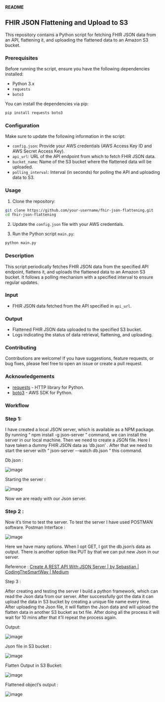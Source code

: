 **README**

## FHIR JSON Flattening and Upload to S3

This repository contains a Python script for fetching FHIR JSON data from an API, flattening it, and uploading the flattened data to an Amazon S3 bucket.

### Prerequisites

Before running the script, ensure you have the following dependencies installed:

- Python 3.x
- `requests`
- `boto3`

You can install the dependencies via pip:

```bash
pip install requests boto3
```

### Configuration

Make sure to update the following information in the script:

- `config.json`: Provide your AWS credentials (AWS Access Key ID and AWS Secret Access Key).
- `api_url`: URL of the API endpoint from which to fetch FHIR JSON data.
- `bucket_name`: Name of the S3 bucket where the flattened data will be uploaded.
- `polling_interval`: Interval (in seconds) for polling the API and uploading data to S3.

### Usage

1. Clone the repository:

```bash
git clone https://github.com/your-username/fhir-json-flattening.git
cd fhir-json-flattening
```

2. Update the `config.json` file with your AWS credentials.

3. Run the Python script `main.py`:

```bash
python main.py
```

### Description

This script periodically fetches FHIR JSON data from the specified API endpoint, flattens it, and uploads the flattened data to an Amazon S3 bucket. It follows a polling mechanism with a specified interval to ensure regular updates.

### Input

- FHIR JSON data fetched from the API specified in `api_url`.

### Output

- Flattened FHIR JSON data uploaded to the specified S3 bucket.
- Logs indicating the status of data retrieval, flattening, and uploading.

### Contributing

Contributions are welcome! If you have suggestions, feature requests, or bug fixes, please feel free to open an issue or create a pull request.

### Acknowledgements

- [requests](https://docs.python-requests.org/en/master/) - HTTP library for Python.
- [boto3](https://github.com/boto/boto3) - AWS SDK for Python.

### Workflow

### Step 1:

I have created a local JSON server, which is available as a NPM package. By running “ npm install -g json-server ” command, we can install the server in our local machine.
Then we need to create a JSON file. Here I have taken a dummy FHIR JSON data as ‘db.json’ .
After that we need to start the server with “ json-server --watch db.json “ this command.

Db.json :

![image](https://github.com/ankushseal/JsonServer_to_S3_Processing/assets/65338558/fd944d10-3e83-4945-aef5-19e4deeabd64)


Starting the server :

![image](https://github.com/ankushseal/JsonServer_to_S3_Processing/assets/65338558/a4769af9-71c7-40d4-94e7-e20c8137d67d)


Now we are ready with our Json server.

### Step 2 :

Now it’s time to test the server. To test the server I have used POSTMAN software.
Postman Interface :

![image](https://github.com/ankushseal/JsonServer_to_S3_Processing/assets/65338558/58c106db-3f1b-4bae-bb29-b70149fded6d)


Here we have many options. When I opt GET, I got the db.json’s data as output. There is another option like PUT by that we can put new Json in our server.

Reference : [Create A REST API With JSON Server | by Sebastian | CodingTheSmartWay | Medium](https://medium.com/codingthesmartway-com-blog/create-a-rest-api-with-json-server-36da8680136d)

Step 3 :

After creating and testing the server I build a python framework, which can read the Json data from our server. After successfully got the data it can upload the data in S3 bucket by creating a unique file name every time. After uploading the Json file, it will flatten the Json data and will upload the flatten data in another S3 bucket as txt file.
After doing all the process it will wait for 10 mins after that it’ll repeat the process again.


Output:

![image](https://github.com/ankushseal/JsonServer_to_S3_Processing/assets/65338558/d0f34a31-1f9e-4084-acdf-960be74d4371)

Json file in S3 bucket :

![image](https://github.com/ankushseal/JsonServer_to_S3_Processing/assets/65338558/ebd8343e-85f6-4b6a-9370-99b5a014279b)


Flatten Output in S3 Bucket:

![image](https://github.com/ankushseal/JsonServer_to_S3_Processing/assets/65338558/fdd1f15c-051e-407a-974b-1ecad3681c21)


Flattened object’s output :

![image](https://github.com/ankushseal/JsonServer_to_S3_Processing/assets/65338558/b9820ab5-33fd-4512-b9a7-dc888c5f52f4)



